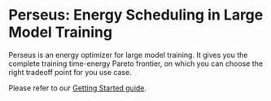 # Perseus: Energy Scheduling in Large Model Training

Perseus is an energy optimizer for large model training.
It gives you the complete training time-energy Pareto frontier, on which you can choose the right tradeoff point for you use case.

Please refer to our [Getting Started guide](https://ml.energy/zeus/perseus).
